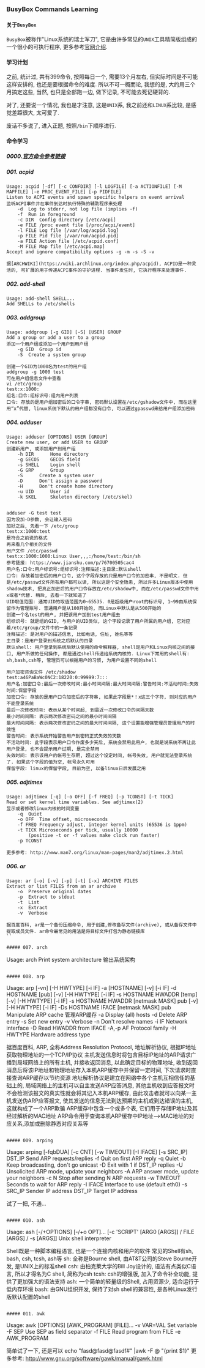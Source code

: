 ### BusyBox Commands Learning


#### 关于`BusyBox`

`BusyBox`被称作"Linux系统的瑞士军刀", 它是由许多常见的`UNIX`工具精简版组成的一个很小的可执行程序, 更多参考[官网介绍](https://busybox.net/about.html).


#### 学习计划

之前, 统计过, 共有399命令, 按照每日一个, 需要13个月左右, 但实际时间是不可能这样安排的, 也还是要根据命令的难度. 所以不可一概而论, 我想的是, 大约用三个月搞定这些, 当然, 也只是全部跑一边, 做下记录, 不可能去死记硬背的.

对了, 还要说一个情况, 我也是才注意, 这是`UNIX`系, 我之前还和`LINUX`系比较, 是感觉差距很大, 太可爱了.

废话不多说了, 进入正题, 按照`/bin`下顺序进行.


#### 命令学习

##### 0000.[官方命令参考链接](https://busybox.net/downloads/BusyBox.html)

##### 001. acpid
```
Usage: acpid [-df] [-c CONFDIR] [-l LOGFILE] [-a ACTIONFILE] [-M MAPFILE] [-e PROC_EVENT_FILE] [-p PIDFILE]
Listen to ACPI events and spawn specific helpers on event arrival
监听ACPI事件并在事件到达时执行特殊的辅助程序来处理
	-d	Log to stderr, not log file (implies -f)
	-f	Run in foreground
	-c DIR	Config directory [/etc/acpi]
	-e FILE	/proc event file [/proc/acpi/event]
	-l FILE	Log file [/var/log/acpid.log]
	-p FILE	Pid file [/var/run/acpid.pid]
	-a FILE	Action file [/etc/acpid.conf]
	-M FILE Map file [/etc/acpi.map]
Accept and ignore compatibility options -g -m -s -S -v

据[ARCHWIKI](https://wiki.archlinux.org/index.php/acpid), ACPID是一种灵活的, 可扩展的用于传递ACPI事件的守护进程. 当事件发生时, 它执行程序来处理事件.
```

##### 002. add-shell
```
Usage: add-shell SHELL...
Add SHELLs to /etc/shells
```

##### 003. addgroup
```
Usage: addgroup [-g GID] [-S] [USER] GROUP
Add a group or add a user to a group
添加一个用户组或添加一个用户到用户组
	-g GID	Group id
	-S	Create a system group

创建一个GID为1000名为test的用户组
addgroup -g 1000 test
可在用户组信息文件中查看
vi /etc/group
test:x:1000:
组名:口令:组标识号:组内用户列表
口令: 存放的是用户组加密后的口令字串, 密码默认设置在/etc/gshadow文件中, 而在这里用“x”代替, linux系统下默认的用户组都没有口令, 可以通过gpasswd来给用户组添加密码
```

##### 004. adduser
```
Usage: adduser [OPTIONS] USER [GROUP]
Create new user, or add USER to GROUP
创建新用户, 或添加用户到用户组
	-h DIR		Home directory
	-g GECOS	GECOS field
	-s SHELL	Login shell
	-G GRP		Group
	-S		Create a system user
	-D		Don't assign a password
	-H		Don't create home directory
	-u UID		User id
	-k SKEL		Skeleton directory (/etc/skel)


adduser -G test test
因为没加-D参数, 会让输入密码
加好之后, 先看一下 /etc/group
test:x:1000:test
是符合之前说的格式
再来看几个相关的文件
用户文件 /etc/passwd
test:x:1000:1000:Linux User,,,:/home/test:/bin/sh
参考链接: https://www.jianshu.com/p/76700505cac4
用户名:口令:用户标识号:组标识号:注释描述:主目录:默认shell
口令: 存放着加密后的用户口令, 这个字段存放的只是用户口令的加密串, 不是明文. 但是/etc/passwd文件所有用户都可以读, 所以这是个安全隐患, 所以许多Linux版本中使用shadow技术, 把真正加密后的用户口令存放在/etc/shadow中, 而在/etc/passwd文件中用x或者*代替. 稍后, 去看一下就知道了
UID取值范围: 通常UID的取值范围为0~65535. 0是超级用户root的标识号, 1~99由系统保留作为管理账号. 普通用户是从100开始的, 而Linux中默认是从500开始的
创建一个名test的用户, 并把该用户加到test用户组去
组标识号: 就是组的GID, 与用户的UID类似, 这个字段记录了用户所属的用户组, 它对应着/etc/group/文件中的一条记录
注释描述: 是对用户的描述信息, 比如电话, 住址, 姓名等等
主目录：是用户登录到系统之后默认的目录
默认shell: 用户登录到系统后默认使用的命令解释器, shell是用户和Linux内核之间的接口, 用户所做的任何操作, 都是通过shell传递给系统内核的. Linux下常用的shell有: sh,bash,csh等, 管理员可以根据用户的习惯, 为用户设置不同的shell

用户加密咨询文件 /etc/shadow
test:a46PaBaWc0NC2:18220:0:99999:7:::
用户名:加密口令:最后一次修改时间:最小时间间隔:最大时间间隔:警告时间:不活动时间:失效时间:保留字段
加密口令: 存放的是用户口令加密后的字符串, 如果此字段是*！x这三个字符, 则对应的用户不能登录系统
最后一次修改时间: 表示从某个时间起, 到最近一次修改口令的间隔天数
最小时间间隔: 表示两次修改密码之间的最小时间间隔
最大时间间隔: 表示两次修改密码之间的最大时间间隔, 这个设置能增强管理员管理用户的时效性
警告时间: 表示系统开始警告用户到密码正式失效的天数
不活动时间: 此字段表示用户口令作废多少天后, 系统会禁用此用户, 也就是说系统不再让此用户登录, 也不会提示用户过期, 是完全禁用
失效时间: 表示该用户的帐号生存期, 超过这个设定时间, 帐号失效, 用户就无法登录系统了. 如果这个字段的值为空, 帐号永久可用
保留字段: linux的保留字段, 目前为空, 以备linux日后发展之用
```

##### 005. adjtimex
```
Usage: adjtimex [-q] [-o OFF] [-f FREQ] [-p TCONST] [-t TICK]
Read or set kernel time variables. See adjtimex(2)
显示或者修改linux内核的时间变量
	-q	Quiet
	-o OFF	Time offset, microseconds
	-f FREQ	Frequency adjust, integer kernel units (65536 is 1ppm)
	-t TICK	Microseconds per tick, usually 10000
		(positive -t or -f values make clock run faster)
	-p TCONST

更多参考: http://www.man7.org/linux/man-pages/man2/adjtimex.2.html
```

##### 006. ar
```
Usage: ar [-o] [-v] [-p] [-t] [-x] ARCHIVE FILES
Extract or list FILES from an ar archive
	-o	Preserve original dates
	-p	Extract to stdout
	-t	List
	-x	Extract
	-v	Verbose

据百度百科, ar是一个备份压缩命令, 用于创建,修改备存文件(archive), 或从备存文件中提取成员文件. ar命令最常见的用法是将目标文件打包为静态链接库
``

##### 007. arch
```
Usage: arch
Print system architecture
输出系统架构
```

##### 008. arp
```
Usage: arp
[-vn]	[-H HWTYPE] [-i IF] -a [HOSTNAME]
[-v]		    [-i IF] -d HOSTNAME [pub]
[-v]	[-H HWTYPE] [-i IF] -s HOSTNAME HWADDR [temp]
[-v]	[-H HWTYPE] [-i IF] -s HOSTNAME HWADDR [netmask MASK] pub
[-v]	[-H HWTYPE] [-i IF] -Ds HOSTNAME IFACE [netmask MASK] pub
Manipulate ARP cache
管理ARP缓存
	-a		Display (all) hosts
	-d		Delete ARP entry
	-s		Set new entry
	-v		Verbose
	-n		Don't resolve names
	-i IF		Network interface
	-D		Read HWADDR from IFACE
	-A,-p AF	Protocol family
	-H HWTYPE	Hardware address type

据百度百科, ARP, 全称Address Resolution Protocol, 地址解析协议, 根据IP地址获取物理地址的一个TCP/IP协议
主机发送信息时将包含目标IP地址的ARP请求广播到局域网络上的所有主机, 并接收返回消息, 以此确定目标的物理地址, 收到返回消息后将该IP地址和物理地址存入本机ARP缓存中并保留一定时间, 下次请求时直接查询ARP缓存以节约资源
地址解析协议是建立在网络中各个主机互相信任的基础上的, 局域网络上的主机可以自主发送ARP应答消息, 其他主机收到应答报文时不会检测该报文的真实性就会将其记入本机ARP缓存, 由此攻击者就可以向某一主机发送伪ARP应答报文, 使其发送的信息无法到达预期的主机或到达错误的主机, 这就构成了一个ARP欺骗
ARP缓存中包含一个或多个表, 它们用于存储IP地址及其经过解析的MAC地址
ARP命令用于查询本机ARP缓存中IP地址-->MAC地址的对应关系,添加或删除静态对应关系等
```

##### 009. arping
```
Usage: arping [-fqbDUA] [-c CNT] [-w TIMEOUT] [-I IFACE] [-s SRC_IP] DST_IP
Send ARP requests/replies
	-f		Quit on first ARP reply
	-q		Quiet
	-b		Keep broadcasting, don't go unicast
	-D		Exit with 1 if DST_IP replies
	-U		Unsolicited ARP mode, update your neighbors
	-A		ARP answer mode, update your neighbors
	-c N		Stop after sending N ARP requests
	-w TIMEOUT	Seconds to wait for ARP reply
	-I IFACE	Interface to use (default eth0)
	-s SRC_IP	Sender IP address
	DST_IP		Target IP address

试了一把, 不通...
```

##### 010. ash
```
Usage: ash [-/+OPTIONS] [-/+o OPT]... [-c 'SCRIPT' [ARG0 [ARGS]] / FILE [ARGS] / -s [ARGS]]
Unix shell interpreter

Shell既是一种脚本编程语言, 也是一个连接内核和用户的软件
常见的Shell有sh, bash, csh, tcsh, ash等
sh: 全称是Bourne shell, 由AT&T公司的Steve Bourne开发, 是UNIX上的标准shell
csh: 由柏克莱大学的Bill Joy设计的, 语法有点类似C语言, 所以才得名为C shell, 简称为csh
tcsh: csh的增强版, 加入了命令补全功能, 提供了更加强大的语法支持
ash: 一个简单的轻量级的Shell, 占用资源少, 适合运行于低内存环境
bash: 由GNU组织开发, 保持了对sh shell的兼容性, 是各种Linux发行版默认配置的shell
```

##### 011. awk
```
Usage: awk [OPTIONS] [AWK_PROGRAM] [FILE]...
	-v VAR=VAL	Set variable
	-F SEP		Use SEP as field separator
	-f FILE		Read program from FILE
	-e AWK_PROGRAM

简单试了一下, 还是可以
echo "fasd@fasd@fasdf#" |awk -F @ "{print $1}"
更多参考: http://www.gnu.org/software/gawk/manual/gawk.html
```

